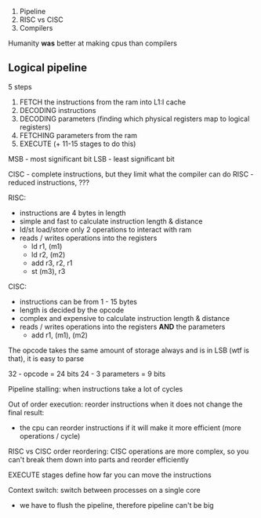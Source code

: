 1. Pipeline
2. RISC vs CISC
3. Compilers

Humanity **was** better at making cpus than compilers

## Logical pipeline

5 steps

1. FETCH the instructions from the ram into L1:I cache
2. DECODING instructions
3. DECODING parameters (finding which physical registers map to logical registers)
4. FETCHING parameters from the ram
5. EXECUTE (+ 11-15 stages to do this)

MSB - most significant bit
LSB - least significant bit

CISC - complete instructions, but they limit what the compiler can do
RISC - reduced instructions, ???

RISC:
- instructions are 4 bytes in length
- simple and fast to calculate instruction length & distance
- ld/st load/store only 2 operations to interact with ram
- reads / writes operations into the registers
    - ld r1, (m1)
    - ld r2, (m2)
    - add r3, r2, r1
    - st (m3), r3

CISC:
- instructions can be from 1 - 15 bytes
- length is decided by the opcode
- complex and expensive to calculate instruction length & distance
- reads / writes operations into the registers **AND** the parameters
    - add r1, (m1), (m2)


The opcode takes the same amount of storage always and is in LSB (wtf is that), it is easy to parse

32 - opcode = 24 bits
24 - 3 parameters = 9 bits

Pipeline stalling: when instructions take a lot of cycles

Out of order execution: reorder instructions when it does not change the final result:
- the cpu can reorder instructions if it will make it more efficient (more operations / cycle)

RISC vs CISC order reordering: CISC operations are more complex, so you can't break them down into parts and reorder efficiently

EXECUTE stages define how far you can move the instructions

Context switch: switch between processes on a single core
- we have to flush the pipeline, therefore pipeline can't be big



